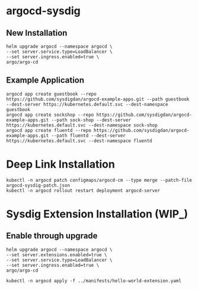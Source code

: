 # argocd-sysdig

## New Installation
```
helm upgrade argocd --namespace argocd \
--set server.service.type=LoadBalancer \
--set server.ingress.enabled=true \
argo/argo-cd
```

## Example Application
```
argocd app create guestbook --repo https://github.com/sysdigdan/argocd-example-apps.git --path guestbook --dest-server https://kubernetes.default.svc --dest-namespace guestbook
argocd app create sockshop --repo https://github.com/sysdigdan/argocd-example-apps.git --path sock-shop --dest-server https://kubernetes.default.svc --dest-namespace sock-shop
argocd app create fluentd --repo https://github.com/sysdigdan/argocd-example-apps.git --path fluentd --dest-server https://kubernetes.default.svc --dest-namespace fluentd
```

# Deep Link Installation

```
kubectl -n argocd patch configmaps/argocd-cm --type merge --patch-file argocd-sysdig-patch.json
kubectl -n argocd rollout restart deployment argocd-server
```

# Sysdig Extension Installation (WIP_)

## Enable through upgrade
```
helm upgrade argocd --namespace argocd \
--set server.extensions.enabled=true \
--set server.service.type=LoadBalancer \
--set server.ingress.enabled=true \
argo/argo-cd
```

```
kubectl -n argocd apply -f ../manifests/hello-world-extension.yaml
```